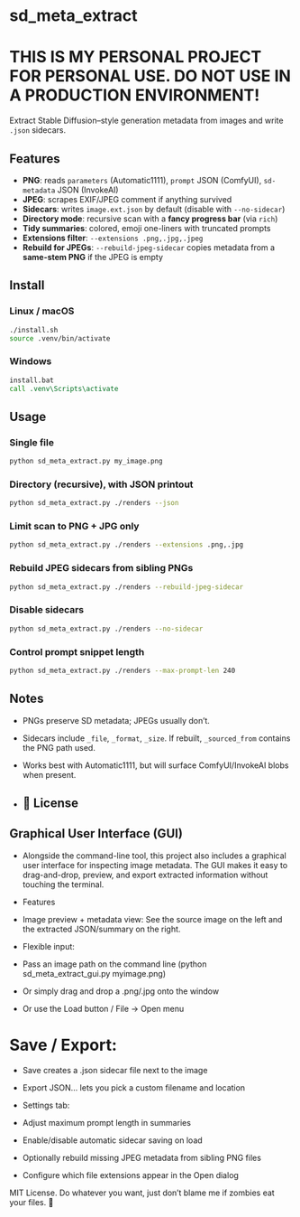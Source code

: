 # sd_meta_extract

<h1>THIS IS MY PERSONAL PROJECT FOR PERSONAL USE. DO NOT USE IN A PRODUCTION ENVIRONMENT!</h1>

Extract Stable Diffusion–style generation metadata from images and write `.json` sidecars.

## Features
- **PNG**: reads `parameters` (Automatic1111), `prompt` JSON (ComfyUI), `sd-metadata` JSON (InvokeAI)
- **JPEG**: scrapes EXIF/JPEG comment if anything survived
- **Sidecars**: writes `image.ext.json` by default (disable with `--no-sidecar`)
- **Directory mode**: recursive scan with a **fancy progress bar** (via `rich`)
- **Tidy summaries**: colored, emoji one-liners with truncated prompts
- **Extensions filter**: `--extensions .png,.jpg,.jpeg`
- **Rebuild for JPEGs**: `--rebuild-jpeg-sidecar` copies metadata from a **same-stem PNG** if the JPEG is empty

## Install

### Linux / macOS
```bash
./install.sh
source .venv/bin/activate
```

### Windows
```bat
install.bat
call .venv\Scripts\activate
```

## Usage

### Single file
```bash
python sd_meta_extract.py my_image.png
```

### Directory (recursive), with JSON printout
```bash
python sd_meta_extract.py ./renders --json
```

### Limit scan to PNG + JPG only
```bash
python sd_meta_extract.py ./renders --extensions .png,.jpg
```

### Rebuild JPEG sidecars from sibling PNGs
```bash
python sd_meta_extract.py ./renders --rebuild-jpeg-sidecar
```

### Disable sidecars
```bash
python sd_meta_extract.py ./renders --no-sidecar
```

### Control prompt snippet length
```bash
python sd_meta_extract.py ./renders --max-prompt-len 240
```

## Notes
- PNGs preserve SD metadata; JPEGs usually don’t.
- Sidecars include `_file`, `_format`, `_size`. If rebuilt, `_sourced_from` contains the PNG path used.
- Works best with Automatic1111, but will surface ComfyUI/InvokeAI blobs when present.

- ## 📝 License

## Graphical User Interface (GUI)

- Alongside the command-line tool, this project also includes a graphical user interface for inspecting image metadata. The GUI makes it easy to drag-and-drop, preview, and export extracted information without touching the terminal.

- Features

- Image preview + metadata view: See the source image on the left and the extracted JSON/summary on the right.

- Flexible input:

- Pass an image path on the command line (python sd_meta_extract_gui.py myimage.png)

- Or simply drag and drop a .png/.jpg onto the window

- Or use the Load button / File → Open menu

# Save / Export:

- Save creates a .json sidecar file next to the image

- Export JSON… lets you pick a custom filename and location

- Settings tab:

- Adjust maximum prompt length in summaries

- Enable/disable automatic sidecar saving on load

- Optionally rebuild missing JPEG metadata from sibling PNG files

- Configure which file extensions appear in the Open dialog



MIT License. Do whatever you want, just don’t blame me if zombies eat your files. 🧟
